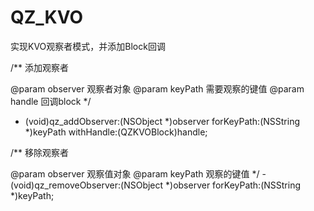 # QZ_KVO
实现KVO观察者模式，并添加Block回调

/**
 添加观察者
 
 @param observer 观察者对象
 @param keyPath 需要观察的键值
 @param handle 回调block
 */
- (void)qz_addObserver:(NSObject *)observer forKeyPath:(NSString *)keyPath withHandle:(QZKVOBlock)handle;


/**
 移除观察者

 @param observer 观察值对象
 @param keyPath 观察的键值
 */
-(void)qz_removeObserver:(NSObject *)observer forKeyPath:(NSString *)keyPath;
